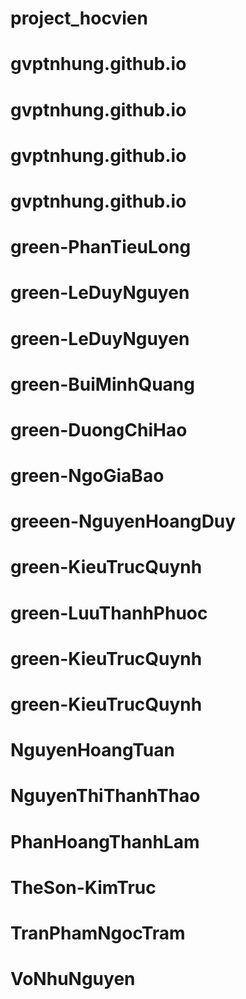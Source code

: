 # project_hocvien
# gvptnhung.github.io
# gvptnhung.github.io
# gvptnhung.github.io
# gvptnhung.github.io
# green-PhanTieuLong
# green-LeDuyNguyen
# green-LeDuyNguyen
# green-BuiMinhQuang
# green-DuongChiHao
# green-NgoGiaBao
# greeen-NguyenHoangDuy
# green-KieuTrucQuynh
# green-LuuThanhPhuoc
# green-KieuTrucQuynh
# green-KieuTrucQuynh
# NguyenHoangTuan
# NguyenThiThanhThao
# PhanHoangThanhLam
# TheSon-KimTruc
# TranPhamNgocTram
# VoNhuNguyen
